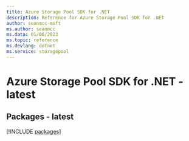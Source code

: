 ```yaml
---
title: Azure Storage Pool SDK for .NET
description: Reference for Azure Storage Pool SDK for .NET
author: seanmcc-msft
ms.author: seanmcc
ms.data: 01/06/2023
ms.topic: reference
ms.devlang: dotnet
ms.service: storagepool
---
```

# Azure Storage Pool SDK for .NET - latest
## Packages - latest
[!INCLUDE [packages](storage-pool-index.md)]
